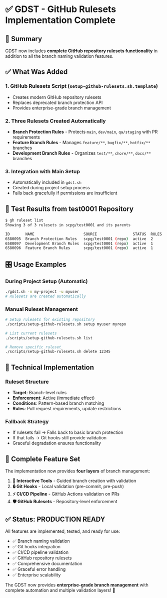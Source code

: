 # ✅ GDST - GitHub Rulesets Implementation Complete

## 🎯 Summary

GDST now includes **complete GitHub repository rulesets functionality** in addition to all the branch naming validation features.

## ✅ What Was Added

### 1. **GitHub Rulesets Script** (`setup-github-rulesets.sh.template`)
- Creates modern GitHub repository rulesets
- Replaces deprecated branch protection API
- Provides enterprise-grade branch management

### 2. **Three Rulesets Created Automatically**
- **Branch Protection Rules** - Protects `main`, `dev/main`, `qa/staging` with PR requirements
- **Feature Branch Rules** - Manages `feature/**`, `bugfix/**`, `hotfix/**` branches
- **Development Branch Rules** - Organizes `test/**`, `chore/**`, `docs/**` branches

### 3. **Integration with Main Setup**
- Automatically included in `gdst.sh`
- Created during project setup process
- Falls back gracefully if permissions are insufficient

## 🧪 Test Results from test0001 Repository

```bash
$ gh ruleset list
Showing 3 of 3 rulesets in scpg/test0001 and its parents

ID       NAME                      SOURCE                STATUS  RULES
6580095  Branch Protection Rules   scpg/test0001 (repo)  active  2
6580097  Development Branch Rules  scpg/test0001 (repo)  active  1
6580096  Feature Branch Rules      scpg/test0001 (repo)  active  1
```

## 🎛️ Usage Examples

### During Project Setup (Automatic)
```bash
./gdst.sh -n my-project -u myuser
# Rulesets are created automatically
```

### Manual Ruleset Management
```bash
# Setup rulesets for existing repository
./scripts/setup-github-rulesets.sh setup myuser myrepo

# List current rulesets  
./scripts/setup-github-rulesets.sh list

# Remove specific ruleset
./scripts/setup-github-rulesets.sh delete 12345
```

## 🔧 Technical Implementation

### Ruleset Structure
- **Target**: Branch-level rules
- **Enforcement**: Active (immediate effect)
- **Conditions**: Pattern-based branch matching
- **Rules**: Pull request requirements, update restrictions

### Fallback Strategy
- If rulesets fail → Falls back to basic branch protection
- If that fails → Git hooks still provide validation
- Graceful degradation ensures functionality

## 🎉 Complete Feature Set

The implementation now provides **four layers** of branch management:

1. **🎯 Interactive Tools** - Guided branch creation with validation
2. **🔒 Git Hooks** - Local validation (pre-commit, pre-push)  
3. **⚡ CI/CD Pipeline** - GitHub Actions validation on PRs
4. **🛡️ GitHub Rulesets** - Repository-level enforcement

## ✅ Status: **PRODUCTION READY**

All features are implemented, tested, and ready for use:
- ✅ Branch naming validation
- ✅ Git hooks integration  
- ✅ CI/CD pipeline validation
- ✅ GitHub repository rulesets
- ✅ Comprehensive documentation
- ✅ Graceful error handling
- ✅ Enterprise scalability

The GDST now provides **enterprise-grade branch management** with complete automation and multiple validation layers! 🚀
